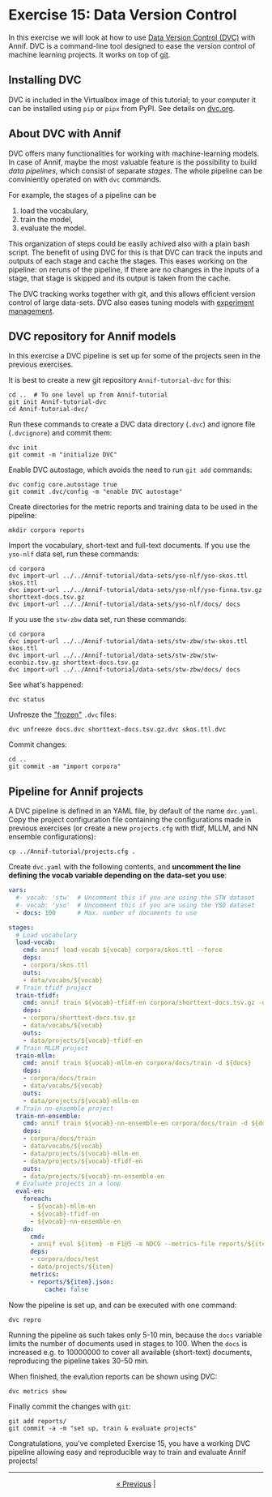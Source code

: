 # Exercise 15: Data Version Control

In this exercise we will look at how to use [Data Version Control
(DVC)](https://dvc.org/) with Annif. DVC is a command-line tool designed to ease the
version control of machine learning projects. It works on top of [git](https://git-scm.com/).

## Installing DVC

DVC is included in the Virtualbox image of this tutorial; to your computer it
can be installed using `pip` or `pipx` from PyPI. See details on
[dvc.org](https://dvc.org/doc/install). 

## About DVC with Annif

DVC offers many functionalities for working with machine-learning models.
In case of Annif, maybe the most valuable feature is the possibility to build
_data pipelines_, which consist of separate _stages_. The whole pipeline
can be conviniently operated on with `dvc` commands.

For example, the stages of a pipeline can be

1. load the vocabulary,
2. train the model,
3. evaluate the model.

This organization of steps could be easily achived also with a plain bash
script. The benefit of using DVC for this is that DVC can track the inputs and
outputs of each stage and cache the stages. This eases working on the pipeline:
on reruns of the pipeline, if there are no changes in the inputs of a stage,
that stage is skipped and its output is taken from the cache. 

The DVC tracking works together with git, and this allows efficient version
control of large data-sets. DVC also eases tuning models with [experiment
management](https://dvc.org/doc/user-guide/experiment-management).

## DVC repository for Annif models

In this exercise a DVC pipeline is set up for some of the projects seen in the
previous exercises.

It is best to create a new git repository `Annif-tutorial-dvc` for this:

    cd ..  # To one level up from Annif-tutorial
    git init Annif-tutorial-dvc
    cd Annif-tutorial-dvc/

Run these commands to create a DVC data directory (`.dvc`) and ignore file
(`.dvcignore`) and commit them:

    dvc init
    git commit -m "initialize DVC"

Enable DVC autostage, which avoids the need to run `git add` commands:

    dvc config core.autostage true
    git commit .dvc/config -m "enable DVC autostage"

Create directories for the metric reports and training data to be used in the
pipeline:

    mkdir corpora reports

Import the vocabulary, short-text and full-text documents.
If you use the `yso-nlf` data set, run these commands:

    cd corpora
    dvc import-url ../../Annif-tutorial/data-sets/yso-nlf/yso-skos.ttl skos.ttl
    dvc import-url ../../Annif-tutorial/data-sets/yso-nlf/yso-finna.tsv.gz shorttext-docs.tsv.gz
    dvc import-url ../../Annif-tutorial/data-sets/yso-nlf/docs/ docs

If you use the `stw-zbw` data set, run these commands:

    cd corpora
    dvc import-url ../../Annif-tutorial/data-sets/stw-zbw/stw-skos.ttl skos.ttl
    dvc import-url ../../Annif-tutorial/data-sets/stw-zbw/stw-econbiz.tsv.gz shorttext-docs.tsv.gz
    dvc import-url ../../Annif-tutorial/data-sets/stw-zbw/docs/ docs

See what's happened:

    dvc status

Unfreeze the
["frozen"](https://dvc.org/doc/command-reference/unfreeze#description) `.dvc`
files:

    dvc unfreeze docs.dvc shorttext-docs.tsv.gz.dvc skos.ttl.dvc 

Commit changes:

    cd ..
    git commit -am "import corpora"

## Pipeline for Annif projects

A DVC pipeline is defined in an YAML file, by default of the name `dvc.yaml`.
Copy the project configuration file containing the configurations made in
previous exercises (or create a new `projects.cfg` with tfidf, MLLM, and NN ensemble
configurations):

    cp ../Annif-tutorial/projects.cfg .

Create `dvc.yaml` with the following contents, and **uncomment the line defining the vocab variable depending on the data-set you use**:
```yaml
vars:
  #- vocab: 'stw'  # Uncomment this if you are using the STW dataset
  #- vocab: 'yso'  # Uncomment this if you are using the YSO dataset
  - docs: 100      # Max. number of documents to use

stages:
  # Load vocabulary
  load-vocab:
    cmd: annif load-vocab ${vocab} corpora/skos.ttl --force
    deps:
    - corpora/skos.ttl
    outs:
    - data/vocabs/${vocab}
  # Train tfidf project
  train-tfidf:
    cmd: annif train ${vocab}-tfidf-en corpora/shorttext-docs.tsv.gz -d ${docs}
    deps:
    - corpora/shorttext-docs.tsv.gz
    - data/vocabs/${vocab}
    outs:
    - data/projects/${vocab}-tfidf-en
  # Train MLLM project
  train-mllm:
    cmd: annif train ${vocab}-mllm-en corpora/docs/train -d ${docs}
    deps:
    - corpora/docs/train
    - data/vocabs/${vocab}
    outs:
    - data/projects/${vocab}-mllm-en
  # Train nn-ensemble project
  train-nn-ensemble:
    cmd: annif train ${vocab}-nn-ensemble-en corpora/docs/train -d ${docs}
    deps:
    - corpora/docs/train
    - data/vocabs/${vocab}
    - data/projects/${vocab}-mllm-en
    - data/projects/${vocab}-tfidf-en
    outs:
    - data/projects/${vocab}-nn-ensemble-en
  # Evaluate projects in a loop
  eval-en:
    foreach:
      - ${vocab}-mllm-en
      - ${vocab}-tfidf-en
      - ${vocab}-nn-ensemble-en
    do:
      cmd:
      - annif eval ${item} -m F1@5 -m NDCG --metrics-file reports/${item}.json corpora/docs/test/ -d ${docs}
      deps:
      - corpora/docs/test
      - data/projects/${item}
      metrics:
      - reports/${item}.json:
          cache: false
```

Now the pipeline is set up, and can be executed with one command:

    dvc repro

Running the pipeline as such takes only 5-10 min, because the `docs` variable limits the number of documents used in stages to 100.
When the `docs` is increased e.g. to 10000000 to cover all available (short-text) documents, reproducing the pipeline takes 30-50 min.

When finished, the evalution reports can be
shown using DVC:

    dvc metrics show

Finally commit the changes with `git`:

    git add reports/
    git commit -a -m "set up, train & evaluate projects"

Congratulations, you've completed Exercise 15, you have a working DVC pipeline
allowing easy and reproducible way to train and evaluate Annif projects!

---

<p align="center">
<a href="/exercises/14_custom_corpus.md">« Previous</a> |
</p>
